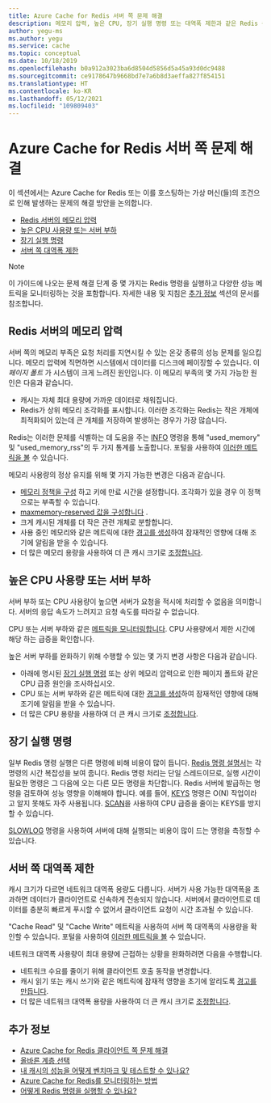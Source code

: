 ```yaml
---
title: Azure Cache for Redis 서버 쪽 문제 해결
description: 메모리 압력, 높은 CPU, 장기 실행 명령 또는 대역폭 제한과 같은 Redis 용 Azure Cache를 사용하여 일반적인 서버 쪽 문제를 해결하는 방법에 대해 알아봅니다.
author: yegu-ms
ms.author: yegu
ms.service: cache
ms.topic: conceptual
ms.date: 10/18/2019
ms.openlocfilehash: b0a912a3023ba6d8504d5856d5a45a93d0dc9488
ms.sourcegitcommit: ce9178647b9668bd7e7a6b8d3aeffa827f854151
ms.translationtype: HT
ms.contentlocale: ko-KR
ms.lasthandoff: 05/12/2021
ms.locfileid: "109809403"
---
```

# <a name="troubleshoot-azure-cache-for-redis-server-side-issues"></a>Azure Cache for Redis 서버 쪽 문제 해결

이 섹션에서는 Azure Cache for Redis 또는 이를 호스팅하는 가상 머신(들)의 조건으로 인해 발생하는 문제의 해결 방안을 논의합니다.

- [Redis 서버의 메모리 압력](#memory-pressure-on-redis-server)
- [높은 CPU 사용량 또는 서버 부하](#high-cpu-usage-or-server-load)
- [장기 실행 명령](#long-running-commands)
- [서버 쪽 대역폭 제한](#server-side-bandwidth-limitation)

> [!NOTE]
> 이 가이드에 나오는 문제 해결 단계 중 몇 가지는 Redis 명령을 실행하고 다양한 성능 메트릭을 모니터링하는 것을 포함합니다. 자세한 내용 및 지침은 [추가 정보](#additional-information) 섹션의 문서를 참조합니다.
>

## <a name="memory-pressure-on-redis-server"></a>Redis 서버의 메모리 압력

서버 쪽의 메모리 부족은 요청 처리를 지연시킬 수 있는 온갖 종류의 성능 문제를 일으킵니다. 메모리 압력에 직면하면 시스템에서 데이터를 디스크에 페이징할 수 있습니다. 이 _페이지 폴트_ 가 시스템이 크게 느려진 원인입니다. 이 메모리 부족의 몇 가지 가능한 원인은 다음과 같습니다.

- 캐시는 자체 최대 용량에 가까운 데이터로 채워집니다.
- Redis가 상위 메모리 조각화를 표시합니다. 이러한 조각화는 Redis는 작은 개체에 최적화되어 있는데 큰 개체를 저장하여 발생하는 경우가 가장 많습니다.

Redis는 이러한 문제를 식별하는 데 도움을 주는 [INFO](https://redis.io/commands/info) 명령을 통해 "used_memory" 및 "used_memory_rss"의 두 가지 통계를 노출합니다. 포털을 사용하여 [이러한 메트릭을 볼](cache-how-to-monitor.md#view-metrics-with-azure-monitor-metrics-explorer) 수 있습니다.

메모리 사용량의 정상 유지를 위해 몇 가지 가능한 변경은 다음과 같습니다.

- [메모리 정책을 구성](cache-configure.md#maxmemory-policy-and-maxmemory-reserved) 하고 키에 만료 시간을 설정합니다. 조각화가 있을 경우 이 정책으로는 부족할 수 있습니다.
- [maxmemory-reserved 값을 구성합니다](cache-configure.md#maxmemory-policy-and-maxmemory-reserved) .
- 크게 캐시된 개체를 더 작은 관련 개체로 분할합니다.
- 사용 중인 메모리와 같은 메트릭에 대한 [경고를 생성](cache-how-to-monitor.md#alerts)하여 잠재적인 영향에 대해 조기에 알림을 받을 수 있습니다.
- 더 많은 메모리 용량을 사용하여 더 큰 캐시 크기로 [조정합니다](cache-how-to-scale.md).

## <a name="high-cpu-usage-or-server-load"></a>높은 CPU 사용량 또는 서버 부하

서버 부하 또는 CPU 사용량이 높으면 서버가 요청을 적시에 처리할 수 없음을 의미합니다. 서버의 응답 속도가 느려지고 요청 속도를 따라갈 수 없습니다.

CPU 또는 서버 부하와 같은 [메트릭을 모니터링합니다](cache-how-to-monitor.md#view-metrics-with-azure-monitor-metrics-explorer). CPU 사용량에서 제한 시간에 해당 하는 급증을 확인합니다.

높은 서버 부하를 완화하기 위해 수행할 수 있는 몇 가지 변경 사항은 다음과 같습니다.

- 아래에 명시된 [장기 실행 명령](#long-running-commands) 또는 상위 메모리 압력으로 인한 페이지 폴트와 같은 CPU 급증 원인을 조사하십시오.
- CPU 또는 서버 부하와 같은 메트릭에 대한 [경고를 생성](cache-how-to-monitor.md#alerts)하여 잠재적인 영향에 대해 조기에 알림을 받을 수 있습니다.
- 더 많은 CPU 용량을 사용하여 더 큰 캐시 크기로 [조정합니다](cache-how-to-scale.md).

## <a name="long-running-commands"></a>장기 실행 명령

일부 Redis 명령 실행은 다른 명령에 비해 비용이 많이 듭니다. [Redis 명령 설명서](https://redis.io/commands)는 각 명령의 시간 복잡성을 보여 줍니다. Redis 명령 처리는 단일 스레드이므로, 실행 시간이 필요한 명령은 그 다음에 오는 다른 모든 명령을 차단합니다. Redis 서버에 발급하는 명령을 검토하여 성능 영향을 이해해야 합니다. 예를 들어, [KEYS](https://redis.io/commands/keys) 명령은 O(N) 작업이라고 알지 못해도 자주 사용됩니다. [SCAN](https://redis.io/commands/scan)을 사용하여 CPU 급증을 줄이는 KEYS를 방지할 수 있습니다.

[SLOWLOG](https://redis.io/commands/slowlog) 명령을 사용하여 서버에 대해 실행되는 비용이 많이 드는 명령을 측정할 수 있습니다.

## <a name="server-side-bandwidth-limitation"></a>서버 쪽 대역폭 제한

캐시 크기가 다르면 네트워크 대역폭 용량도 다릅니다. 서버가 사용 가능한 대역폭을 초과하면 데이터가 클라이언트로 신속하게 전송되지 않습니다. 서버에서 클라이언트로 데이터를 충분히 빠르게 푸시할 수 없어서 클라이언트 요청이 시간 초과될 수 있습니다.

"Cache Read" 및 "Cache Write" 메트릭을 사용하여 서버 쪽 대역폭의 사용량을 확인할 수 있습니다. 포털을 사용하여 [이러한 메트릭을 볼](cache-how-to-monitor.md#view-metrics-with-azure-monitor-metrics-explorer) 수 있습니다.

네트워크 대역폭 사용량이 최대 용량에 근접하는 상황을 완화하려면 다음을 수행합니다.

- 네트워크 수요를 줄이기 위해 클라이언트 호출 동작을 변경합니다.
- 캐시 읽기 또는 캐시 쓰기와 같은 메트릭에 잠재적 영향을 초기에 알리도록 [경고를 만듭니다](cache-how-to-monitor.md#alerts).
- 더 많은 네트워크 대역폭 용량을 사용하여 더 큰 캐시 크기로 [조정합니다](cache-how-to-scale.md).

## <a name="additional-information"></a>추가 정보

- [Azure Cache for Redis 클라이언트 쪽 문제 해결](cache-troubleshoot-client.md)
- [올바른 계층 선택](cache-overview.md#choosing-the-right-tier)
- [내 캐시의 성능을 어떻게 벤치마크 및 테스트할 수 있나요?](cache-management-faq.md#how-can-i-benchmark-and-test-the-performance-of-my-cache)
- [Azure Cache for Redis를 모니터링하는 방법](cache-how-to-monitor.md)
- [어떻게 Redis 명령을 실행할 수 있나요?](cache-development-faq.md#how-can-i-run-redis-commands)

